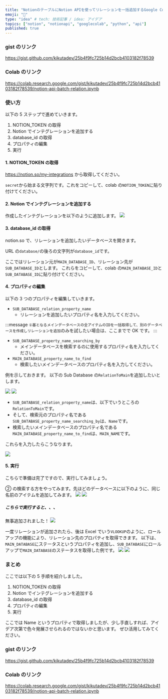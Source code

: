 ```yaml
---
title: "NotionのテーブルにNotion APIを使ってリレーションを一括追加するGoogle Colabファイルを公開しました"
emoji: "🔗"
type: "idea" # tech: 技術記事 / idea: アイデア
topics: ["notion", "notionapi", "googlecolab", "python", "api"]
published: true
---
```


### gist のリンク

https://gist.github.com/kikutadev/25b4f9fc725b14d2bcb4103182f78539

### Colab のリンク

https://colab.research.google.com/gist/kikutadev/25b4f9fc725b14d2bcb4103182f78539/notion-api-batch-relation.ipynb

### 使い方

以下の 5 ステップで進めていきます。

1. NOTION_TOKEN の取得
2. Notion でインテグレーションを追加する
3. database_id の取得
4. プロパティの編集
5. 実行

#### 1. NOTION_TOKEN の取得

https://notion.so/my-integrations から取得してください。

`secret`から始まる文字列です。これをコピーして、colab の`NOTION_TOKEN`に貼り付けてください。

#### 2. Notion でインテグレーションを追加する

作成したインテグレーションを以下のように追加します。
![](https://storage.googleapis.com/zenn-user-upload/2ef71db4f29f-20230825.png)

#### 3. database_id の取得

notion.so で、リレーションを追加したいデータベースを開きます。

URL の`database/`の後ろの文字列が`database_id`です。

ここではリレーション元が`MAIN_DATABASE_ID`、リレーション先が`SUB_DATABASE_ID`とします。
これらをコピーして、colab の`MAIN_DATABASE_ID`と`SUB_DATABASE_ID`に貼り付けてください。

#### 4. プロパティの編集

以下の 3 つのプロパティを編集していきます。

- `SUB_DATABASE_relation_property_name`
  - リレーションを追加したいプロパティ名を入力してください。

:::message
`①基となるメインデータベースの全アイテムのIDを一括取得して、別のデータベースを作成しリレーションを追加`のみを試したい場合は、ここまでで OK です。
:::

- `SUB_DATABASE_property_name_searching_by`
  - メインデータベースを検索するのに使用するプロパティ名を入力してください。
- `MAIN_DATABASE_property_name_to_find`
  - 検索したいメインデータベースのプロパティ名を入力してください。

例を示しておきます。
以下の Sub Database の`RelationToMain`を追加したいとします。

![](https://storage.googleapis.com/zenn-user-upload/68289736643c-20230825.png)
![](https://storage.googleapis.com/zenn-user-upload/4c656742541c-20230825.png)

- `SUB_DATABASE_relation_property_name`は、以下でいうところの`RelationToMain`です。
- そして、検索元のプロパティ名である`SUB_DATABASE_property_name_searching_by`は、`Name`です。
- 検索したいメインデータベースのプロパティ名である`MAIN_DATABASE_property_name_to_find`は、`MAIN_NAME`です。

これらを入力したらこうなります。

![](https://storage.googleapis.com/zenn-user-upload/0ec1c22aabe3-20230825.png)

#### 5. 実行

こちらで準備は完了ですので、実行してみましょう。

② の検索する方をやってみます。先ほどのデータベースに以下のように、同じ名前のアイテムを追加してみます。
![](https://storage.googleapis.com/zenn-user-upload/986b63d60ed7-20230825.png)
![](https://storage.googleapis.com/zenn-user-upload/b98817943558-20230825.png)

##### こちらで実行すると、、、

無事追加されました！
![](https://storage.googleapis.com/zenn-user-upload/9c1235e0acdf-20230825.png)

一度リレーションが追加されたら、後は Excel でいう`VLOOKUP`のように、ロールアップの機能により、リレーション先のプロパティを取得できます。
以下は、`MAIN_DATABASE`にステータスというプロパティを追加し、`SUB_DATABASE`にロールアップで`MAIN_DATABASE`のステータスを取得した例です。
![](https://storage.googleapis.com/zenn-user-upload/e9e414947b05-20230825.png)
![](https://storage.googleapis.com/zenn-user-upload/7300fc97b918-20230825.png)

### まとめ

ここでは以下の 5 手順を紹介しました。

1. NOTION_TOKEN の取得
2. Notion でインテグレーションを追加する
3. database_id の取得
4. プロパティの編集
5. 実行

ここでは Name というプロパティで取得しましたが、少し手直しすれば、アイデア次第で色々発展させられるのではないかと思います。
ぜひ活用してみてください。

### gist のリンク

https://gist.github.com/kikutadev/25b4f9fc725b14d2bcb4103182f78539

### Colab のリンク

https://colab.research.google.com/gist/kikutadev/25b4f9fc725b14d2bcb4103182f78539/notion-api-batch-relation.ipynb
